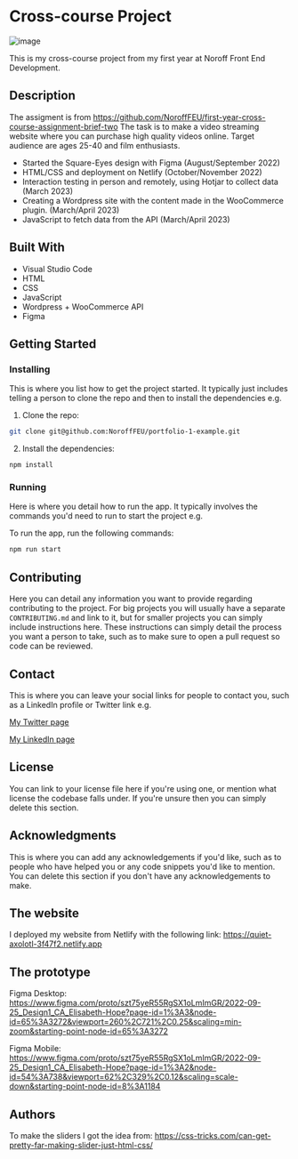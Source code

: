 # Cross-course Project

![image](https://github.com/ellie489/SquareEyes-CA/blob/main/images/cross-course.png)

This is my cross-course project from my first year at Noroff Front End Development.

## Description

The assigment is from https://github.com/NoroffFEU/first-year-cross-course-assignment-brief-two
The task is to make a video streaming website where you can purchase high quality videos online. 
Target audience are ages 25-40 and film enthusiasts. 

- Started the Square-Eyes design with Figma (August/September 2022)
- HTML/CSS and deployment on Netlify (October/November 2022)
- Interaction testing in person and remotely, using Hotjar to collect data (March 2023)
- Creating a Wordpress site with the content made in the WooCommerce plugin.  (March/April 2023)
- JavaScript to fetch data from the API (March/April 2023)

## Built With

- Visual Studio Code
- HTML 
- CSS
- JavaScript
- Wordpress + WooCommerce API
- Figma

## Getting Started

### Installing

This is where you list how to get the project started. It typically just includes telling a person to clone the repo and then to install the dependencies e.g.

1. Clone the repo:

```bash
git clone git@github.com:NoroffFEU/portfolio-1-example.git
```

2. Install the dependencies:

```
npm install
```

### Running

Here is where you detail how to run the app. It typically involves the commands you'd need to run to start the project e.g.

To run the app, run the following commands:

```bash
npm run start
```

## Contributing

Here you can detail any information you want to provide regarding contributing to the project. For big projects you will usually have a separate `CONTRIBUTING.md` and link to it, but for smaller projects you can simply include instructions here. These instructions can simply detail the process you want a person to take, such as to make sure to open a pull request so code can be reviewed.

## Contact

This is where you can leave your social links for people to contact you, such as a LinkedIn profile or Twitter link e.g.

[My Twitter page](www.twitter.com)

[My LinkedIn page](www.linkedin.com)

## License

You can link to your license file here if you're using one, or mention what license the codebase falls under. If you're unsure then you can simply delete this section.

## Acknowledgments

This is where you can add any acknowledgements if you'd like, such as to people who have helped you or any code snippets you'd like to mention. You can delete this section if you don't have any acknowledgements to make.

## The website

I deployed my website from Netlify with the following link:
https://quiet-axolotl-3f47f2.netlify.app

## The prototype

Figma Desktop: https://www.figma.com/proto/szt75yeR55RgSX1oLmImGR/2022-09-25_Design1_CA_Elisabeth-Hope?page-id=1%3A3&node-id=65%3A3272&viewport=260%2C721%2C0.25&scaling=min-zoom&starting-point-node-id=65%3A3272

Figma Mobile: https://www.figma.com/proto/szt75yeR55RgSX1oLmImGR/2022-09-25_Design1_CA_Elisabeth-Hope?page-id=1%3A2&node-id=54%3A738&viewport=62%2C329%2C0.12&scaling=scale-down&starting-point-node-id=8%3A1184

## Authors

To make the sliders I got the idea from:
https://css-tricks.com/can-get-pretty-far-making-slider-just-html-css/

